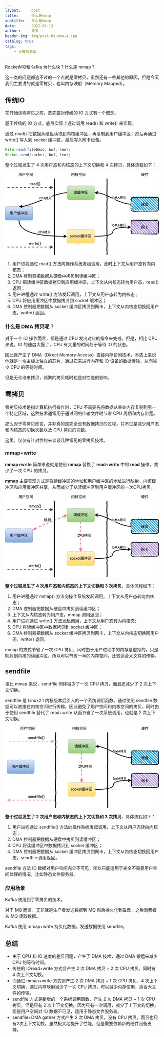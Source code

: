 ```yaml
---
layout:     post
title:      什么是mmap
subtitle:   什么是mmap
date:       2022-07-13
author:     果果
header-img: img/post-bg-mma-4.jpg
catalog: true
tags:
    - 计算机基础
---
```


RocketMQ和Kafka 为什么快？什么是 mmap？

这一类的问题都逃不过的一个点就是零拷贝，虽然还有一些其他的原因，但是今天我们主要讲的就是零拷贝，也叫内存映射（Memory Mapped）。


## 传统IO
在开始谈零拷贝之前，首先要对传统的 IO 方式有一个概念。

基于传统的 IO 方式，底层实际上通过调用 read() 和 write() 来实现。

通过 read() 把数据从硬盘读取到内核缓冲区，再复制到用户缓冲区；然后再通过 write() 写入到 socket 缓冲区，最后写入网卡设备。

```java
File.read(fileDesc, buf, len);
Socket.send(socket, buf, len);
```

整个过程发生了 4 次用户态和内核态的上下文切换和 4 次拷贝，具体流程如下：

![m1](/img-post/202207/m1.jpeg "m1")

1. 用户进程通过 read() 方法向操作系统发起调用，此时上下文从用户态转向内核态；
2. DMA 控制器把数据从硬盘中拷贝到读缓冲区；
3. CPU 把读缓冲区数据拷贝到应用缓冲区，上下文从内核态转为用户态，read() 返回；
4. 用户进程通过 write() 方法发起调用，上下文从用户态转为内核态；
5. CPU 将应用缓冲区中数据拷贝到 socket 缓冲区；
6. DMA 控制器把数据从 socket 缓冲区拷贝到网卡，上下文从内核态切换回用户态，write() 返回。


### 什么是 DMA 拷贝呢？

对于一个 IO 操作而言，都是通过 CPU 发出对应的指令来完成。但是，相比 CPU 来说，IO 的速度太慢了，CPU 有大量的时间处于等待 IO 的状态。

因此就产生了 DMA（Direct Memory Access）直接内存访问技术，本质上来说他就是一块主板上独立的芯片，通过它来进行内存和 IO 设备的数据传输，从而减少 CPU 的等待时间。

但是无论谁来拷贝，频繁的拷贝耗时也是对性能的影响。

## 零拷贝

零拷贝技术是指计算机执行操作时，CPU 不需要先将数据从某处内存复制到另一个特定区域，这种技术通常用于通过网络传输文件时节省 CPU 周期和内存带宽。

那么对于零拷贝而言，并非真的是完全没有数据拷贝的过程，只不过是减少用户态和内核态的切换次数以及 CPU 拷贝的次数。

这里，仅仅有针对性的来谈谈几种常见的零拷贝技术。

### mmap+write

**mmap+write** 简单来说就是使用 **mmap** 替换了 **read+write** 中的 **read** 操作，减少了一次 CPU 的拷贝。

**mmap** 主要实现方式是将读缓冲区的地址和用户缓冲区的地址进行映射，内核缓冲区和应用缓冲区共享，从而减少了从读缓冲区到用户缓冲区的一次CPU拷贝。

![m2](/img-post/202207/m2.jpeg "m2")



**整个过程发生了 4 次用户态和内核态的上下文切换和 3 次拷贝**，具体流程如下：

1. 用户进程通过 mmap() 方法向操作系统发起调用，上下文从用户态转向内核态；
2. DMA 控制器把数据从硬盘中拷贝到读缓冲区；
3. 上下文从内核态转为用户态，mmap 调用返回；
4. 用户进程通过 write() 方法发起调用，上下文从用户态转为内核态;
5. CPU 将读缓冲区中数据拷贝到 socket 缓冲区；
6. DMA 控制器把数据从 socket 缓冲区拷贝到网卡，上下文从内核态切换回用户态，write() 返回。

mmap 的方式节省了一次 CPU 拷贝，同时由于用户进程中的内存是虚拟的，只是映射到内核的读缓冲区，所以可以节省一半的内存空间，比较适合大文件的传输。

## sendfile

相比 mmap 来说，sendfile 同样减少了一次 CPU 拷贝，而且还减少了 2 次上下文切换。

sendfile 是 Linux2.1 内核版本后引入的一个系统调用函数。通过使用 sendfile 数据可以直接在内核空间进行传输，因此避免了用户空间和内核空间的拷贝，同时由于使用 sendfile 替代了 read+write 从而节省了一次系统调用，也就是 2 次上下文切换。

![m3](/img-post/202207/m3.jpeg "m3")

**整个过程发生了 2 次用户态和内核态的上下文切换和 3 次拷贝**，具体流程如下：

1. 用户进程通过 sendfile() 方法向操作系统发起调用，上下文从用户态转向内核态；
2. DMA 控制器把数据从硬盘中拷贝到读缓冲区；
3. CPU 将读缓冲区中数据拷贝到 socket 缓冲区；
4. DMA 控制器把数据从 socket 缓冲区拷贝到网卡，上下文从内核态切换回用户态，sendfile 调用返回。

sendfile 方法 IO 数据对用户空间完全不可见，所以只能适用于完全不需要用户空间处理的情况，比如静态文件服务器。

### 应用场景
Kafka 使用到了零拷贝的技术。

对于 MQ 而言，无非就是生产者发送数据到 MQ 然后持久化到磁盘，之后消费者从 MQ 读取数据。

Kafka 使用 mmap+write 持久化数据，发送数据使用 sendfile。

## 总结
- 由于 CPU 和 IO 速度的差异问题，产生了 DMA 技术，通过 DMA 搬运来减少 CPU 的等待时间。
- 传统的 IOread+write 方式会产生 2 次 DMA 拷贝 + 2 次 CPU 拷贝，同时有 4 次上下文切换。
- 而通过 mmap+write 方式则产生 2 次 DMA 拷贝 + 1 次 CPU 拷贝，4 次上下文切换，通过内存映射减少了一次 CPU 拷贝，可以减少内存使用，适合大文件的传输。
- sendfile 方式是新增的一个系统调用函数，产生 2 次 DMA 拷贝 + 1 次 CPU 拷贝，但是只有 2 次上下文切换。因为只有一次调用，减少了上下文的切换，但是用户空间对 IO 数据不可见，适用于静态文件服务器。
- sendfile+DMA gather 方式产生 2 次 DMA 拷贝，没有 CPU 拷贝，而且也只有2次上下文切换。虽然极大地提升了性能，但是需要依赖新的硬件设备支持。